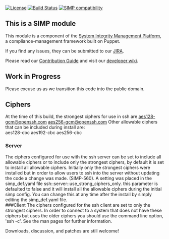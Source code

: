 [![License](http://img.shields.io/:license-apache-blue.svg)](http://www.apache.org/licenses/LICENSE-2.0.html) [![Build Status](https://travis-ci.org/simp/pupmod-simp-ssh.svg)](https://travis-ci.org/simp/pupmod-simp-ssh) [![SIMP compatibility](https://img.shields.io/badge/SIMP%20compatibility-4.2.*%2F5.1.*-orange.svg)](https://img.shields.io/badge/SIMP%20compatibility-4.2.*%2F5.1.*-orange.svg)

## This is a SIMP module
This module is a component of the [System Integrity Management Platform](https://github.com/NationalSecurityAgency/SIMP), a compliance-management framework built on Puppet.

If you find any issues, they can be submitted to our [JIRA](https://simp-project.atlassian.net/).

Please read our [Contribution Guide](https://simp-project.atlassian.net/wiki/display/SD/Contributing+to+SIMP) and visit our [developer wiki](https://simp-project.atlassian.net/wiki/display/SD/SIMP+Development+Home).

## Work in Progress

Please excuse us as we transition this code into the public domain.

## Ciphers
At the time of this build, the strongest ciphers for use in ssh are
        aes128-gcm@openssh.com
        aes256-gcm@openssh.com
Other allowable ciphers that can be included during install are:  
        aes128-cbc
        aes192-cbc
        aes256-cbc
### Server
The ciphers configured for use with the ssh server can be set to include all allowable ciphers or to include only the strongest ciphers, by default it is set to install all allowable ciphers.  Initially only the strongest ciphers were installed but in order to allow users to ssh into the server without updating the code a change was made.  (SIMP-560).  A setting was placed in the simp_def.yaml file  ssh::server::use_strong_ciphers_only.  this parameter is defaulted to false and it will install all the allowable ciphers during the initial simp config.  You can change this at any time after the install by simply editing the simp_def.yaml file.  
###Client
The ciphers configured for the ssh client are set to only the strongest ciphers.  In order to connect to a system that does not have these ciphers but uses the older ciphers you should use the command line option, 'ssh -c'.  See the man pages for further information.

Downloads, discussion, and patches are still welcome!
